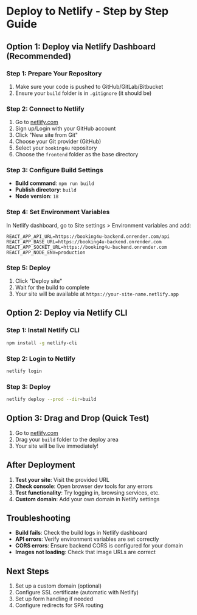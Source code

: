 # Deploy to Netlify - Step by Step Guide

## Option 1: Deploy via Netlify Dashboard (Recommended)

### Step 1: Prepare Your Repository
1. Make sure your code is pushed to GitHub/GitLab/Bitbucket
2. Ensure your `build` folder is in `.gitignore` (it should be)

### Step 2: Connect to Netlify
1. Go to [netlify.com](https://netlify.com)
2. Sign up/Login with your GitHub account
3. Click "New site from Git"
4. Choose your Git provider (GitHub)
5. Select your `booking4u` repository
6. Choose the `frontend` folder as the base directory

### Step 3: Configure Build Settings
- **Build command**: `npm run build`
- **Publish directory**: `build`
- **Node version**: `18`

### Step 4: Set Environment Variables
In Netlify dashboard, go to Site settings > Environment variables and add:

```
REACT_APP_API_URL=https://booking4u-backend.onrender.com/api
REACT_APP_BASE_URL=https://booking4u-backend.onrender.com
REACT_APP_SOCKET_URL=https://booking4u-backend.onrender.com
REACT_APP_NODE_ENV=production
```

### Step 5: Deploy
1. Click "Deploy site"
2. Wait for the build to complete
3. Your site will be available at `https://your-site-name.netlify.app`

## Option 2: Deploy via Netlify CLI

### Step 1: Install Netlify CLI
```bash
npm install -g netlify-cli
```

### Step 2: Login to Netlify
```bash
netlify login
```

### Step 3: Deploy
```bash
netlify deploy --prod --dir=build
```

## Option 3: Drag and Drop (Quick Test)

1. Go to [netlify.com](https://netlify.com)
2. Drag your `build` folder to the deploy area
3. Your site will be live immediately!

## After Deployment

1. **Test your site**: Visit the provided URL
2. **Check console**: Open browser dev tools for any errors
3. **Test functionality**: Try logging in, browsing services, etc.
4. **Custom domain**: Add your own domain in Netlify settings

## Troubleshooting

- **Build fails**: Check the build logs in Netlify dashboard
- **API errors**: Verify environment variables are set correctly
- **CORS errors**: Ensure backend CORS is configured for your domain
- **Images not loading**: Check that image URLs are correct

## Next Steps

1. Set up a custom domain (optional)
2. Configure SSL certificate (automatic with Netlify)
3. Set up form handling if needed
4. Configure redirects for SPA routing
